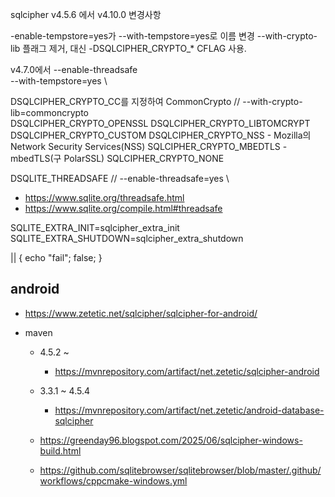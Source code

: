 sqlcipher v4.5.6 에서 v4.10.0 변경사항

-enable-tempstore=yes가 --with-tempstore=yes로 이름 변경
--with-crypto-lib 플래그 제거, 대신 -DSQLCIPHER_CRYPTO_* CFLAG 사용.


v4.7.0에서
--enable-threadsafe \
--with-tempstore=yes \


DSQLCIPHER_CRYPTO_CC를 지정하여 CommonCrypto // --with-crypto-lib=commoncrypto \
DSQLCIPHER_CRYPTO_OPENSSL
DSQLCIPHER_CRYPTO_LIBTOMCRYPT
DSQLCIPHER_CRYPTO_CUSTOM
DSQLCIPHER_CRYPTO_NSS - Mozilla의 Network Security Services(NSS)
SQLCIPHER_CRYPTO_MBEDTLS - mbedTLS(구 PolarSSL)
SQLCIPHER_CRYPTO_NONE


DSQLITE_THREADSAFE // --enable-threadsafe=yes \
- https://www.sqlite.org/threadsafe.html
- https://www.sqlite.org/compile.html#threadsafe

SQLITE_EXTRA_INIT=sqlcipher_extra_init
SQLITE_EXTRA_SHUTDOWN=sqlcipher_extra_shutdown


 || { echo "fail"; false; }
 
## android

- https://www.zetetic.net/sqlcipher/sqlcipher-for-android/

- maven
  - 4.5.2 ~ 
    - https://mvnrepository.com/artifact/net.zetetic/sqlcipher-android
  - 3.3.1 ~ 4.5.4
    - https://mvnrepository.com/artifact/net.zetetic/android-database-sqlcipher
  

  
  - https://greenday96.blogspot.com/2025/06/sqlcipher-windows-build.html
  - https://github.com/sqlitebrowser/sqlitebrowser/blob/master/.github/workflows/cppcmake-windows.yml